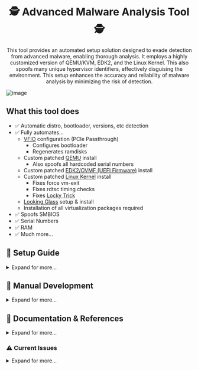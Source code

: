 <div align="center">

# 🕵️ Advanced Malware Analysis Tool 🕵️

This tool provides an automated setup solution designed to evade detection from advanced malware, enabling thorough analysis. It employs a highly customized version of QEMU/KVM, EDK2, and the Linux Kernel. This also spoofs many unique hypervisor identifiers, effectively disguising the environment. This setup enhances the accuracy and reliability of malware analysis by minimizing the risk of detection.

</div>

![image](https://github.com/user-attachments/assets/9376a484-816b-4a81-a18d-1f9ae6949a32)

## What this tool does
- ✅ Automatic distro, bootloader, versions, etc detection
- ✅ Fully automates...
  - [VFIO](https://www.kernel.org/doc/html/latest/driver-api/vfio.html) configuration (PCIe Passthrough)
    - Configures bootloader
    - Regenerates ramdisks
  - Custom patched [QEMU](https://gitlab.com/qemu-project/qemu) install
    - Also spoofs all hardcoded serial numbers
  - Custom patched [EDK2/OVMF (UEFI Firmware)](https://github.com/tianocore/edk2) install
  - Custom patched [Linux Kernel](https://www.kernel.org/) install
    - Fixes force vm-exit
    - Fixes rdtsc timing checks
    - Fixes [Locky Trick](https://en.wikipedia.org/wiki/Locky)
  - [Looking Glass](https://looking-glass.io/) setup & install
  - Installation of all virtualization packages required
- ✅ Spoofs SMBIOS
- ✅ Serial Numbers
- ✅ RAM
- ✅ Much more...


## 📖 Setup Guide

<details>
<summary>Expand for more...</summary>

#### Clone into the repo
```
git clone --single-branch --depth=1 https://github.com/Scrut1ny/HV-Phantom && cd HV-Phantom
```
#### Set executable permissions
```
sudo chmod +x *.sh
```

</details>


## 📖 Manual Development

<details>
<summary>Expand for more...</summary>

## QEMU

#### Clone repo
```
git clone --single-branch --depth=1 --branch "stable-9.1" "https://gitlab.com/qemu-project/qemu.git" "qemu-9.1.0"
```
or
```
wget https://download.qemu.org/qemu-9.1.0.tar.xz && tar xvJf qemu-9.1.0.tar.xz && cd qemu-9.1.0
```

#### Git diff patched repo
```
git diff > qemu-9.1.0.patch
```

#### Patch repo
```
patch -fsp1 "qemu-9.1.0.patch"
```


## EDK2

#### Clone repo
```
git clone --single-branch --depth=1 --branch "edk2-stable202411" "https://github.com/tianocore/edk2.git" "edk2-stable202411"
```
#### Patch repo
```
git apply < "edk2-stable202411"
```

</details>


## 📝 Documentation & References

<details>
<summary>Expand for more...</summary>

- **Official**
  - [QEMU v9.1.0](https://qemu.readthedocs.io/en/v9.1.0/)
    - [Man Page (command args)](https://qemu.readthedocs.io/en/v9.1.0/system/qemu-manpage.html)
    - [Hyper-V Enlightenments](https://www.qemu.org/docs/master/system/i386/hyperv.html)
  - [KVM for x86 systems (Linux Kernel)](https://www.kernel.org/doc/html/next/virt/kvm/x86/index.html)
  - [Domain XML format](https://libvirt.org/formatdomain.html)
  - [ACPI System Management Bus Interface Specification](https://uefi.org/specs/ACPI/6.5/13_System_Mgmt_Bus_Interface_Specification.html)
  - [System Management BIOS (SMBIOS) Reference Specification](https://www.dmtf.org/sites/default/files/standards/documents/DSP0134_3.2.0.pdf)
- **General**
  - [https://evasions.checkpoint.com/](https://evasions.checkpoint.com/)
  - [https://r0ttenbeef.github.io/](https://r0ttenbeef.github.io/Deploy-Hidden-Virtual-Machine-For-VMProtections-Evasion-And-Dynamic-Analysis/)
  - [https://secret.club/](https://secret.club/)
    - [how-anti-cheats-detect-system-emulation.html](https://secret.club/2020/04/13/how-anti-cheats-detect-system-emulation.html)
    - [battleye-hypervisor-detection.html](https://secret.club/2020/01/12/battleye-hypervisor-detection.html)
- **Reddit Posts**
  - [spoof_and_make_your_vm_undetectable_no_more](https://www.reddit.com/r/VFIO/comments/i071qx/spoof_and_make_your_vm_undetectable_no_more/)
  - [be_is_banning_kvm_on_r6](https://www.reddit.com/r/VFIO/comments/hts1o1/be_is_banning_kvm_on_r6/)
- **Unknowncheats**
  - [418885-kvm-detection-fixes.html](https://www.unknowncheats.me/forum/escape-from-tarkov/418885-kvm-detection-fixes.html) 
- **Git Repos**
  - [pve-patch](https://github.com/Distance10086/pve-patch)
  - [kvm-hidden](https://gitlab.com/DonnerPartyOf1/kvm-hidden)
  - [KVM-Spoofing](https://github.com/A1exxander/KVM-Spoofing)
  - [linux-5.15-hardened-kvm-svm-qemu-win10](https://alt.deliktas.de/git/adeliktas/linux-5.15-hardened-kvm-svm-qemu-win10)
- **VirtualBox**
  - [VirtualBox RDTSC Fix](https://www.reddit.com/r/virtualbox/comments/g6ky8a/disabling_vm_exit_for_rdtsc_access/)
  - [https://forums.virtualbox.org/viewtopic.php?t=78859](https://forums.virtualbox.org/viewtopic.php?t=78859)
  - [https://forums.virtualbox.org/viewtopic.php?t=81600](https://forums.virtualbox.org/viewtopic.php?t=81600)
  - [https://superuser.com/questions/625648/virtualbox-how-to-force-a-specific-cpu-to-the-guest](https://superuser.com/questions/625648/virtualbox-how-to-force-a-specific-cpu-to-the-guest)
  - [https://berhanbingol.medium.com/virtualbox-detection-anti-detection-30614691f108](https://berhanbingol.medium.com/virtualbox-detection-anti-detection-30614691f108)
  - [https://github.com/d4rksystem/VBoxCloak](https://github.com/d4rksystem/VBoxCloak)
  - [https://github.com/nsmfoo/antivmdetection](https://github.com/nsmfoo/antivmdetection)
- **VMware**
  - [https://sanbarrow.com/vmx.html](https://sanbarrow.com/vmx.html)
  - [https://www.hexacorn.com/blog/2014/08/25/protecting-vmware-from-cpuid-hypervisor-detection/](https://www.hexacorn.com/blog/2014/08/25/protecting-vmware-from-cpuid-hypervisor-detection/)
  - [https://rayanfam.com/topics/defeating-malware-anti-vm-techniques-cpuid-based-instructions/](https://rayanfam.com/topics/defeating-malware-anti-vm-techniques-cpuid-based-instructions/)
  - [https://tulach.cc/bypassing-vmprotect-themida-vm-checks-in-vmware/](https://tulach.cc/bypassing-vmprotect-themida-vm-checks-in-vmware/)

</details>


### ⚠️ Current Issues

<details>
<summary>Expand for more...</summary>

TODO:
- Spoofing emulated TPM. We know that at least the manufacturer can be configured: [#3](/../../issues/3)
- Legit ACPI data regarding hardware sensors: [#10](/../../issues/10)
- Legit Intel Chipset for the motherboard

</details>
